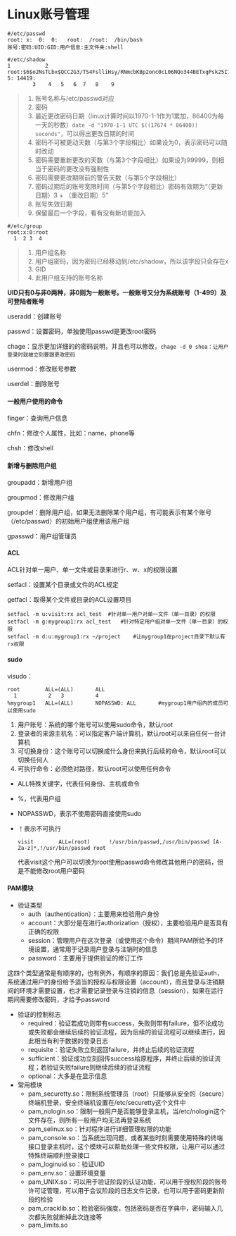 # Linux账号管理

```
#/etc/passwd
root: x:  0:  0:   root:  /root:  /bin/bash
账号:密码:UID:GID:用户信息:主文件夹:shell
```

```
#/etc/shadow
1			2
root:$6$o2NsTLbx$QCC2G3/TS4FslliHsy/RNmcbKBp2onc0cL06NQo344BETxgPsk25I1chXqTZbiRT2c5TYc4Q6ixLzIXlyWFWd1:17674:0:99999:7: 5: 14419:
		3	 4	 5	 6 	7	8	 9
```

> 1. 账号名称与/etc/passwd对应
> 2. 密码
> 3. 最近更改密码日期（linux计算时间以1970-1-1作为1累加，86400为每一天的秒数）`date -d "1970-1-1 UTC $((17674 * 86400)) seconds"`，可以得出更改日期的时间
> 4. 密码不可被更动天数（与第3个字段相比）如果设为0，表示密码可以随时改动
> 5. 密码需要重新更改的天数（与第3个字段相比）如果设为99999，则相当于密码的更改没有强制性
> 6. 密码需要更改期限前的警告天数（与第5个字段相比）
> 7. 密码过期后的账号宽限时间（与第5个字段相比）密码有效期为“（更新日期）3 + （重改日期）5”
> 8. 账号失效日期
> 9. 保留最后一个字段，看有没有新功能加入

```
#/etc/group
root:x:0:root
  1	 2 3  4
```

> 1. 用户组名称
> 2. 用户组密码，因为密码已经移动到/etc/shadow，所以该字段只会存在x
> 3. GID
> 4. 此用户组支持的账号名称

**UID只有0与非0两种，非0则为一般账号。一般账号又分为系统账号（1-499）及可登陆者账号**

useradd：创建账号	

passwd：设置密码，单独使用passwd是更改root密码

chage：显示更加详细的的密码说明，并且也可以修改，`chage -d 0 shea：让用户登录时就被立刻要跟更改密码`

usermod：修改账号参数

userdel：删除账号

#### 一般用户使用的命令

finger：查询用户信息

chfn：修改个人属性，比如：name，phone等

chsh：修改shell

#### 新增与删除用户组

groupadd：新增用户组

groupmod：修改用户组

groupdel：删除用户组，如果无法删除某个用户组，有可能表示有某个账号（/etc/passwd）的初始用户组使用该用户组

gpasswd：用户组管理员

#### ACL

ACL针对单一用户、单一文件或目录来进行r、w、x的权限设置

setfacl：设置某个目录或文件的ACL规定

getfacl：取得某个文件或目录的ACL设置项目

```
setfacl -m u:visit:rx acl_test	#针对单一用户对单一文件（单一目录）的权限
setfacl -m g:mygroup1:rx acl_test	#针对特定用户组对单一文件（单一目录）的权限
setfacl -m d:u:mygroup1:rx ~/project	#让mygroup1在project目录下默认有rx权限
```

#### sudo

visudo：

```
root		ALL=(ALL)		ALL
  1			 2	 3			4
%mygroup1	ALL=(ALL)		NOPASSWD: ALL		#mygroup1用户组内的成员可以使用sudo
```

1. 用户账号：系统的哪个账号可以使用sudo命令，默认root
2. 登录者的来源主机名：可以指定客户端计算机，默认root可以来自任何一台计算机
3. 可切换身份：这个账号可以切换成什么身份来执行后续的命令，默认root可以切换任何人
4. 可执行命令：必须绝对路径，默认root可以使用任何命令

- ALL特殊关键字，代表任何身份、主机或命令

- %，代表用户组

- NOPASSWD，表示不使用密码直接使用sudo

- ！表示不可执行

  `visit		ALL=(root)		!/usr/bin/passwd,/usr/bin/passwd [A-Za-z]*,!/usr/bin/passwd root`

  代表visit这个用户可以切换为root使用passwd命令修改其他用户的密码，但是不能修改root用户密码

#### PAM模块

- 验证类型
  - auth（authentication）：主要用来检验用户身份
  - account：大部分是在进行authorization（授权），主要检验用户是否具有正确的权限
  - session：管理用户在这次登录（或使用这个命令）期间PAM所给予的环境设置，通常用于记录用户登录与注销时的信息
  - password：主要用于提供验证的修订工作

这四个类型通常是有顺序的，也有例外，有顺序的原因：我们总是先验证auth，系统通过用户的身份给予适当的授权与权限设置（account），而且登录与注销期间的环境才需要设置，也才需要记录登录与注销的信息（session），如果在运行期间需要修改密码，才给予password

- 验证的控制标志
  - required：验证若成功则带有success，失败则带有failure，但不论成功或失败都会继续后续的验证流程，因为后续的验证流程可以继续进行，因此相当有利于数据的登录日志
  - requisite：验证失败立刻返回failure，并终止后续的验证流程
  - sufficient：验证成功立刻回传success给原程序，并终止后续的验证流程；若验证失败failure则继续后续的验证流程
  - optional：大多是在显示信息
- 常用模块
  - pam_securetty.so：限制系统管理员（root）只能够从安全的（secure）终端机登录，安全终端机设置在/etc/securetty这个文件中
  - pam_nologin.so：限制一般用户是否能够登录主机，当/etc/nologin这个文件存在，则所有一般用户均无法再登录系统
  - pam_selinux.so：针对程序进行详细管理权限的功能
  - pam_console.so：当系统出现问题，或者某些时刻需要使用特殊的终端接口登录主机时，这个模块可以帮助处理一些文件权限，让用户可以通过特殊终端顺利登录接口
  - pam_loginuid.so：验证UID
  - pam_env.so：设置环境变量
  - pam_UNIX.so：可以用于验证阶段的认证功能，可以用于授权阶段的账号许可证管理，可以用于会议阶段的日志文件记录，也可以用于密码更新阶段的检验 
  - pam_cracklib.so：检验密码强度，包括密码是否在字典中，密码输入几次都失败就断掉此次连接等
  - pam_limits.so
